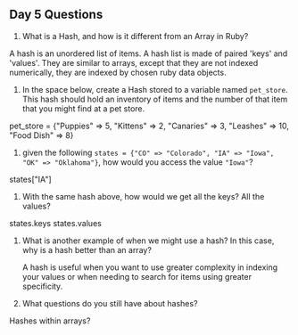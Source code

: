 ## Day 5 Questions

1. What is a Hash, and how is it different from an Array in Ruby?

A hash is an unordered list of items. A hash list is made of paired 'keys' and 'values'. They are similar to
arrays, except that they are not indexed numerically, they are indexed by chosen ruby data objects.

1. In the space below, create a Hash stored to a variable named `pet_store`.  This hash should hold an inventory of items and the number of that item that you might find at a pet store.

pet_store = {"Puppies" => 5, "Kittens" => 2, "Canaries" => 3, "Leashes" => 10, "Food Dish" => 8}

1. given the following `states = {"CO" => "Colorado", "IA" => "Iowa", "OK" => "Oklahoma"}`, how would you access the value `"Iowa"`?

  states["IA"]

1. With the same hash above, how would we get all the keys?  All the values?

 states.keys
 states.values

1. What is another example of when we might use a hash?  In this case, why is a hash better than an array?

    A hash is useful when you want to use greater complexity in indexing your values or when needing to search for items using greater specificity.

1. What questions do you still have about hashes?

  Hashes within arrays?
